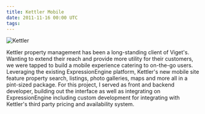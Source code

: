 ```yaml
---
title: Kettler Mobile
date: 2011-11-16 00:00 UTC
tags:
---
```


![Kettler](portfolio/kettler.png)

Kettler property management has been a long-standing client of Viget's.  Wanting to extend their reach and provide more utility for their customers, we were tapped to build a mobile experience catering to on-the-go users.  Leveraging the existing ExpressionEngine platform, Kettler's new mobile site feature property search, listings, photo galleries, maps and more all in a pint-sized package.  For this project, I served as front and backend developer, building out the interface as well as integrating on ExpressionEngine including custom development for integrating with Kettler's third party pricing and availability system.
